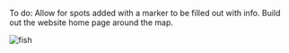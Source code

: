 To do:
Allow for spots added with a marker to be filled out with info.
Build out the website home page around the map.

![fish](https://github.com/kliancombs/AnglerQuest/assets/122405557/3a4152a2-cd5b-4ba1-a247-ab1666027003)

